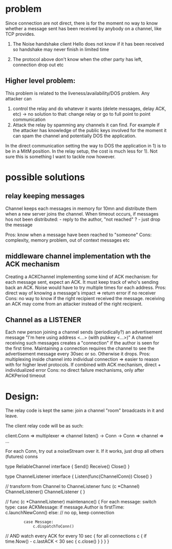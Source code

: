 # problem

Since connection are not direct, there is for the moment no way to know whether
a message sent has been received by anybody on a channel, like TCP provides.

1) The Noise handshake client Hello does not know if it has been received so
handshake may never finish in limited time

2) The protocol above don't know when the other party has left, connection drop
out etc

## Higher level problem: 

This problem is related to the liveness/availability/DOS problem. Any attacker can 
1) control the relay and do whatever it wants (delete messages, delay ACK, etc)
    -> no solution to that: change relay or go to full point to point
    communication
2) Attack the relay by spamming any channels it can find. For example if the 
attacker has knowledge of the public keys involved for the moment it can spam
the channel and potentially DOS the application.

In the direct communication setting the way to DOS the application in 1) is to be in a 
MitM position. In the relay setup, the cost is much less for 1).
Not sure this is something I want to tackle now however. 

# possible solutions

## relay keeping messages

Channel keeps each messages in memory for 10mn and distribute them when a
new server joins the channel. When timeout occurs, if messages hos not been
distributed:
    - reply to the author, "not reached" ?
    - just drop the message

Pros: know when a message have been reached to "someone"
Cons: complexity, memory problem, out of context messages etc

## middleware channel implementation wth the ACK mechanism

Creating a ACKChannel implementing some  kind of ACK mechanism: for each message
sent, expect an ACK. It must keep track of who's sending back an ACK.
Noise would have to try multiple times for each address. 
Pros: direct way of knowing a message's impact => return error if no receiver
Cons: no way to know if the right recipient received the message. receiving an
ACK may come from an attacker instead of the right recipient.

## Channel as a LISTENER 

Each new person joining a channel sends (periodically?) an advertisement message "I'm here using address <...> (with pubkey <...>)"
A channel receiving such messages creates a "connection" if the author is seen
for the first time. Maintaining a connection requires the channel to see the
advertisement message every 30sec or so. Otherwise it drops.
Pros: multiplexing inside channel into individual connection => easier to reason
with for higher level protocols. If combined with ACK mechanism, direct + 
individualized error 
Cons: no direct failure mechanisms, only after ACKPeriod timeout

# Design:

The relay code is kept the same: join a channel "room" broadcasts in it and
leave.

The client relay code will be as such:

client.Conn => multiplexer  => channel listen() -> Conn
                                                -> Conn
                            => channel
                            => ...

For each Conn, try out a noiseStream over it. If it works, just drop all others
(futures) conns

type ReliableChannel interface {
    Send() 
    Receive()
    Close()
}

type ChannelListener interface {
    Listen(func(ChannelConn))
    Close()
}

// transform from Channel to ChanneListener
func (c *Channel) ChannelListener() ChannelListener { }

//
func (c *ChannelListener) maintenance() {
    For each message:
        switch type:
            case ACKMessage:
                if message.Author is firstTime:
                    c.launchNewConn()
                else:
                    // no op, keep connection

            case Message:
                c.dispatchToConn()

 // AND watch every ACK
 for every 10 sec {
    for all connections c {
        if time.Now() -  c.lastACK  < 30 sec {
            c.close()
        }
    }
 }
}
